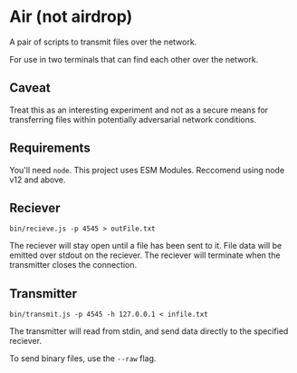 # Air (not airdrop)

A pair of scripts to transmit files over the network.

For use in two terminals that can find each other over the network.

## Caveat

Treat this as an interesting experiment and not as a secure means for transferring files within potentially adversarial network conditions.

## Requirements

You'll need `node`. This project uses ESM Modules. Reccomend using node v12 and above.

## Reciever

`bin/recieve.js -p 4545 > outFile.txt`

The reciever will stay open until a file has been sent to it. File data will be emitted over stdout on the reciever. The reciever will terminate when the transmitter closes the connection.

## Transmitter

`bin/transmit.js -p 4545 -h 127.0.0.1 < infile.txt`

The transmitter will read from stdin, and send data directly to the specified reciever.

To send binary files, use the `--raw` flag.
